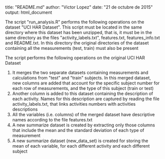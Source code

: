 
title: "README.md"
author: "Victor Lopez"
date: "21 de octubre de 2015"
output: html_document

The script "run_analysis.R" performs the following operations on the dataset "UCI HAR Dataset". This script must be located in the same directory where this dataset has been unzipped, that is, it must be in the same directory as the files "activity_labels.txt", features.txt, features_info.txt and README.txt. In this directory the original directories of the dataset containing all the measurements (test, train) must also be present

The script performs the following operations on the original UCI HAR Dataset<ol>
<li>It merges the two separate datasets containing measurements and calculations from "test" and "train" subjects. In this merged dataset, new columns are added that account for the specific subject number for each row of measurements, and the type of this subject (train or test)</li>
<li>Another column is added to this dataset containing the description of each activity. Names for this description are captured by reading the file activity_labels.txt, that links activities numbers with activities descriptions</li>
<li>All the variables (i.e. columns) of the merged dataset have descriptive names according to the file features.txt</li>
<li>A new summarize dataset is created by extracting only those columns that include the mean and the standard deviation of each type of measurement</li>
<li>A new summarize dataset (new_data_set) is created for storing the mean of each variable, for each different activity and each different subject</li>
</ol>


